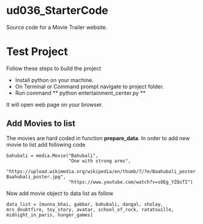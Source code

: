 # ud036_StarterCode
Source code for a Movie Trailer website.

# Test Project

Follow these steps to build the project

* Install python on your machine. 
* On Terminal or Command prompt navigate to project folder.
* Run command ** python entertainment_center.py ** 

It will open web page on your browser.

## Add Movies to list

The movies are hard coded in function **prepare_data**. In order to add new movie to list add following code
```
bahubali = media.Movie("Bahubali",
                       "One with strong arms",
                       "https://upload.wikimedia.org/wikipedia/en/thumb/7/7e/Baahubali_poster.jpg/220px-Baahubali_poster.jpg",
                       "https://www.youtube.com/watch?v=sOEg_YZQsTI")

```
Now add movie object to data list as follow
```
data_list = [munna_bhai, gabbar, bahubali, dangal, sholay, mrs_doubtfire, toy_story, avatar, school_of_rock, ratatouille, midnight_in_paris, hunger_games]
```